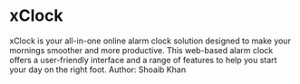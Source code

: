 # xClock
xClock is your all-in-one online alarm clock solution designed to make your mornings smoother and more productive. This web-based alarm clock offers a user-friendly interface and a range of features to help you start your day on the right foot.
Author: Shoaib Khan
